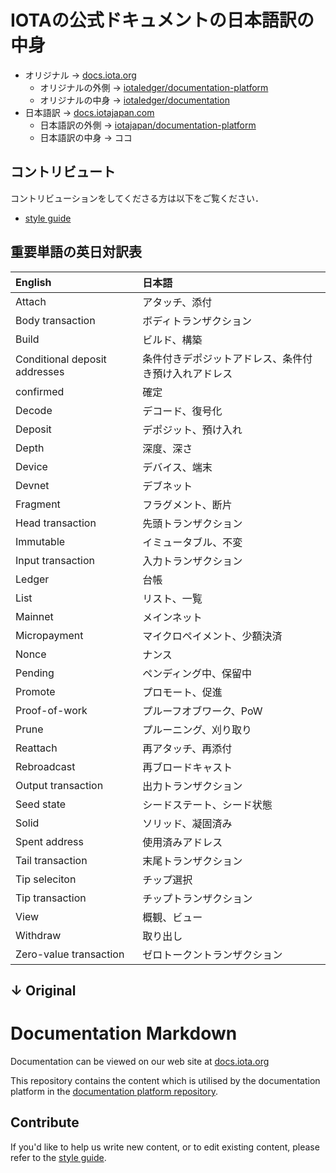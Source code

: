 # IOTAの公式ドキュメントの日本語訳の中身

- オリジナル → [docs.iota.org](https://docs.iota.org)
    - オリジナルの外側 → [iotaledger/documentation-platform](https://github.com/iotaledger/documentation-platform)
    - オリジナルの中身 → [iotaledger/documentation](https://github.com/iotaledger/documentation)
- 日本語訳 → [docs.iotajapan.com](https://docs.iotajapan.com)
    - 日本語訳の外側 → [iotajapan/documentation-platform](https://github.com/iotajapan/documentation-platform)
    - 日本語訳の中身 → ココ

## コントリビュート
コントリビューションをしてくださる方は以下をご覧ください．
- [style guide](./contribution/0.1/style-guide.md)

## 重要単語の英日対訳表

| English                       | 日本語                                               |
|:------------------------------|:-----------------------------------------------------|
| Attach                        | アタッチ、添付                                       |
| Body transaction              | ボディトランザクション                               |
| Build                         | ビルド、構築                                         |
| Conditional deposit addresses | 条件付きデポジットアドレス、条件付き預け入れアドレス |
| confirmed                     | 確定                                                 |
| Decode                        | デコード、復号化                                     |
| Deposit                       | デポジット、預け入れ                                 |
| Depth                         | 深度、深さ                                           |
| Device                        | デバイス、端末                                       |
| Devnet                        | デブネット                                           |
| Fragment                      | フラグメント、断片                                   |
| Head transaction              | 先頭トランザクション                                 |
| Immutable                     | イミュータブル、不変                                 |
| Input transaction             | 入力トランザクション                                 |
| Ledger                        | 台帳                                                 |
| List                          | リスト、一覧                                         |
| Mainnet                       | メインネット                                         |
| Micropayment                  | マイクロペイメント、少額決済                         |
| Nonce                         | ナンス                                               |
| Pending                       | ペンディング中、保留中                               |
| Promote                       | プロモート、促進                                     |
| Proof-of-work                 | プルーフオブワーク、PoW                              |
| Prune                         | プルーニング、刈り取り                               |
| Reattach                      | 再アタッチ、再添付                                   |
| Rebroadcast                   | 再ブロードキャスト                                   |
| Output transaction            | 出力トランザクション                                 |
| Seed state                    | シードステート、シード状態                           |
| Solid                         | ソリッド、凝固済み                                   |
| Spent address                 | 使用済みアドレス                                     |
| Tail transaction              | 末尾トランザクション                                 |
| Tip seleciton                 | チップ選択                                           |
| Tip transaction               | チップトランザクション                               |
| View                          | 概観、ビュー                                         |
| Withdraw                      | 取り出し                                             |
| Zero-value transaction        | ゼロトークントランザクション                         |

↓ Original
---
# Documentation Markdown

Documentation can be viewed on our web site at [docs.iota.org](https://docs.iota.org)

This repository contains the content which is utilised by the documentation platform in the [documentation platform repository](https://github.com/iotaledger/documentation-platform).

## Contribute

If you'd like to help us write new content, or to edit existing content, please refer to the [style guide](./contribution/0.1/style-guide.md).
